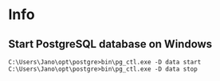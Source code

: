 # Info


## Start PostgreSQL database on Windows

```
C:\Users\Jano\opt\postgre>bin\pg_ctl.exe -D data start
C:\Users\Jano\opt\postgre>bin\pg_ctl.exe -D data stop
```
